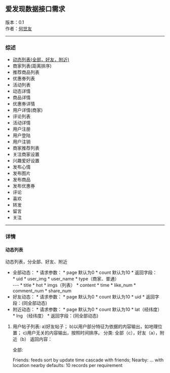 爱发现数据接口需求
---------
版本：0.1  
作者：[何世友](mailto:ernest.he2009@gmail.com)
***
### 综述
*   [动态列表(全部，好友，附近)](#动态列表)
*   商家列表(距离排序)
*   推荐商品列表
*   优惠券列表
*   活动列表
*   动态详情
*   商品详情
*   优惠券详情
*   用户详情(商家)
*   评论列表
*   活动详情
*   用户注册
*   用户登陆
*   用户注销
*   商家推荐列表
*   关注商家设置
*   兴趣爱好设置
*   发布心情
*   发布图片
*   发布商品
*   发布优惠券
*   评论
*   喜欢
*   转发
*   留言
*   关注  
***
### 详情
#### <b id="动态列表">动态列表</b>
动态列表，分全部、好友、附近
 
 * 全部动态：
       * 请求参数：
         * page 默认为0
         * count 默认为10
       * 返回字段：  
	    * uid
	    * user_img
	    * user_name
	    * type（商家、普通）  
       --- 
	    * title
	    * hot
	    * imgs（列表）
	    * content
	    * time
	    * like_num
	    * comment_num
	    * share_num
 * 好友动态：
       * 请求参数：
         * page 默认为0
         * count 默认为10
         * uid
       * 返回字段：(同全部动态) 
 * 附近动态：
       * 请求参数：
         * page 默认为0
         * count 默认为10
         * lat（经纬度）
         * lng （经纬度）
       * 返回字段：(同全部动态) 
 

1. 用户帖子列表:
    a)好友帖子；
    b)以用户部分特征为依据的内容输出，如地理位置；
    c)用户无关的内容输出，按照时间排序。
    分类:
        全部（c），好友（a），附近（b）
    返回内容：
        
    全部:
        
    Friends:
        feeds sort by update time cascade with friends;
    Nearby:
        ... with location nearby
    defaults:
        10 records per requirement       
